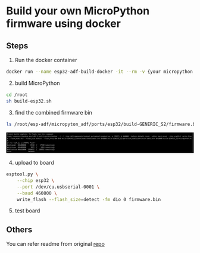 # Build your own MicroPython firmware using docker


## Steps

1. Run the docker container

```sh
docker run --name esp32-adf-build-docker -it --rm -v {your micropython repo dir}:/root/esp-adf/micropython_adf/micropython robbietree/esp32-adf-build-docker:0.0.1
```

2. build MicroPython

```sh
cd /root
sh build-esp32.sh
```

3. find the combined firmware bin

```sh
ls /root/esp-adf/micropyton_adf/ports/esp32/build-GENERIC_S2/firmware.bin
```

![build-success](https://raw.githubusercontent.com/unseel/docker-micropython-tools-esp32-adf/master/build-success.png)

4. upload to board

```sh
esptool.py \
    --chip esp32 \
    --port /dev/cu.usbserial-0001 \
    --baud 460800 \
    write_flash --flash_size=detect -fm dio 0 firmware.bin
```

5. test board

## Others

You can refer readme from original [repo](https://github.com/tionebrr/docker-micropython-tools-esp32)
